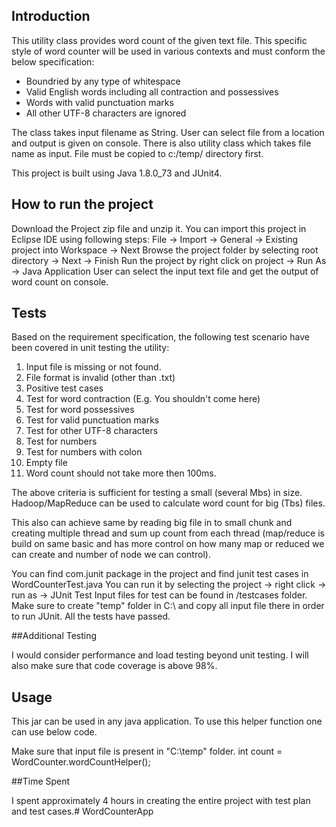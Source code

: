 ## Introduction

This utility class provides word count of the given text file. This specific style of word counter will be used in various contexts and must conform the below specification:
- Boundried by any type of whitespace
- Valid English words including all contraction and possessives
- Words with valid punctuation marks
- All other UTF-8 characters are ignored

The class takes input filename as String. User can select file from a location and output is given on console. There is also utility class which takes file name as input. File must be copied to c:/temp/ directory first.

This project is built using Java 1.8.0_73 and JUnit4.

## How to run the project
Download the Project zip file and unzip it.
You can import this project in Eclipse IDE using following steps:
File -> Import -> General -> Existing project into Workspace -> Next
Browse the project folder by selecting root directory -> Next -> Finish
Run the project by right click on project -> Run As -> Java Application
User can select the input text file and get the output of word count on console.

## Tests

Based on the requirement specification, the following test scenario have been covered in unit testing the utility:

1. Input file is missing or not found. 
2. File format is invalid (other than .txt)
3. Positive test cases
4. Test for word contraction (E.g. You shouldn't come here)
5. Test for word possessives
6. Test for valid punctuation marks
7. Test for other UTF-8 characters
8. Test for numbers
9. Test for numbers with colon
10. Empty file
11. Word count should not take more then 100ms.

The above criteria is sufficient for testing a small (several Mbs) in size. Hadoop/MapReduce can be used to calculate word count for big (Tbs) files.

This also can achieve same by reading big file in to small chunk and creating multiple thread and sum up count from each thread (map/reduce is build on same basic and has more control on how many map or reduced we can create and number of node we can control).

You can find com.junit package in the project and find junit test cases in WordCounterTest.java
You can run it by selecting the project -> right click -> run as -> JUnit Test
Input files for test can be found in /testcases folder. Make sure to create "temp" folder in C:\ and copy all input file there in order to run JUnit. All the tests have passed.

##Additional Testing

I would consider performance and load testing beyond unit testing. I will also make sure that code coverage is above 98%. 

## Usage

This jar can be used in any java application. To use this helper function one can use below code.

Make sure that input file is present in "C:\temp\" folder.
int count = WordCounter.wordCountHelper(<filename>);

##Time Spent

I spent approximately 4 hours in creating the entire project with test plan and test cases.# WordCounterApp 
